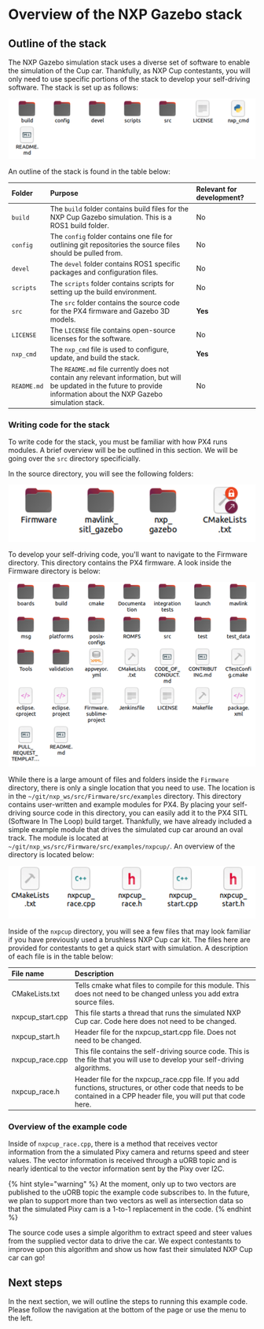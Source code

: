 # Overview of the NXP Gazebo stack

## Outline of the stack

The NXP Gazebo simulation stack uses a diverse set of software to enable the simulation of the Cup car. Thankfully, as NXP Cup contestants, you will only need to use specific portions of the stack to develop your self-driving software. The stack is set up as follows:

![~/git/nxp\_ws](../.gitbook/assets/screen-shot-2021-02-17-at-12.06.56-pm.png)

An outline of the stack is found in the table below:

| Folder | Purpose | Relevant for development? |
| :--- | :--- | :--- |
| `build` | The `build` folder contains build files for the NXP Cup Gazebo simulation. This is a ROS1 build folder.  | No |
| `config` | The `config` folder contains one file for outlining git repositories the source files should be pulled from. | No |
| `devel` | The `devel` folder contains ROS1 specific packages and configuration files. | No |
| `scripts` | The `scripts` folder contains scripts for setting up the build environment. | No |
| `src` | The `src` folder contains the source code for the PX4 firmware and Gazebo 3D models.  | **Yes** |
| `LICENSE` | The `LICENSE` file contains open-source licenses for the software. | No |
| `nxp_cmd` | The `nxp_cmd` file is used to configure, update, and build the stack. | **Yes** |
| `README.md` | The `README.md` file currently does not contain any relevant information, but will be updated in the future to provide information about the NXP Gazebo simulation stack. | No |

### Writing code for the stack

To write code for the stack, you must be familiar with how PX4 runs modules. A brief overview will be be outlined in this section. We will be going over the `src` directory specificially.

In the source directory, you will see the following folders:

![~/git/nxp\_ws/src](../.gitbook/assets/image%20%2815%29.png)

To develop your self-driving code, you'll want to navigate to the Firmware directory. This directory contains the PX4 firmware. A look inside the Firmware directory is below:

![~/git/nxp\_ws/src/Firmware](../.gitbook/assets/image%20%2813%29.png)

While there is a large amount of files and folders inside the `Firmware` directory, there is only a single location that you need to use. The location is in the `~/git/nxp_ws/src/Firmware/src/examples` directory. This directory contains user-written and example modules for PX4. By placing your self-driving source code in this directory, you can easily add it to the PX4 SITL \(Software In The Loop\) build target. Thankfully, we have already included a simple example module that drives the simulated cup car around an oval track. The module is located at `~/git/nxp_ws/src/Firmware/src/examples/nxpcup/`. An overview of the directory is located below:

![~/git/nxp\_ws/src/Firmware/src/examples/nxpcup/](../.gitbook/assets/image%20%2812%29.png)

Inside of the `nxpcup` directory, you will see a few files that may look familiar if you have previously used a brushless NXP Cup car kit. The files here are provided for contestants to get a quick start with simulation. A description of each file is in the table below:

| File name | Description |
| :--- | :--- |
| CMakeLists.txt | Tells cmake what files to compile for this module. This does not need to be changed unless you add extra source files. |
| nxpcup\_start.cpp | This file starts a thread that runs the simulated NXP Cup car. Code here does not need to be changed.  |
| nxpcup\_start.h | Header file for the nxpcup\_start.cpp file. Does not need to be changed. |
| nxpcup\_race.cpp | This file contains the self-driving source code. This is the file that you will use to develop your self-driving algorithms.  |
| nxpcup\_race.h | Header file for the nxpcup\_race.cpp file. If you add functions, structures, or other code that needs to be contained in a CPP header file, you will put that code here. |

### Overview of the example code

Inside of `nxpcup_race.cpp`, there is a method that receives vector information from the a simulated Pixy camera and returns speed and steer values. The vector information is received through a uORB topic and is nearly identical to the vector information sent by the Pixy over I2C. 

{% hint style="warning" %}
At the moment, only up to two vectors are published to the uORB topic the example code subscribes to. In the future, we plan to support more than two vectors as well as intersection data so that the simulated Pixy cam is a 1-to-1 replacement in the code.
{% endhint %}

The source code uses a simple algorithm to extract speed and steer values from the supplied vector data to drive the car. We expect contestants to improve upon this algorithm and show us how fast their simulated NXP Cup car can go! 

## Next steps

In the next section, we will outline the steps to running this example code. Please follow the navigation at the bottom of the page or use the menu to the left.

